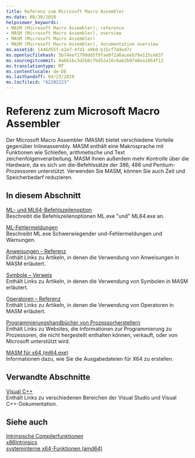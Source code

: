 ```yaml
---
title: Referenz zum Microsoft Macro Assembler
ms.date: 08/30/2018
helpviewer_keywords:
- MASM (Microsoft Macro Assembler), reference
- MASM (Microsoft Macro Assembler), overview
- MASM (Microsoft Macro Assembler)
- MASM (Microsoft Macro Assembler), documentation overview
ms.assetid: 1446d55f-e2e7-4fd1-a9b8-b15cf7d4e47c
ms.openlocfilehash: 5b74eef1799dd5f9fae8f2a6aceeb79a115ce837
ms.sourcegitcommit: 0ab61bc3d2b6cfbd52a16c6ab2b97a8ea1864f12
ms.translationtype: MT
ms.contentlocale: de-DE
ms.lasthandoff: 04/23/2019
ms.locfileid: "62202223"
---
```

# <a name="microsoft-macro-assembler-reference"></a>Referenz zum Microsoft Macro Assembler

Der Microsoft Macro Assembler (MASM) bietet verschiedene Vorteile gegenüber Inlineassembly. MASM enthält eine Makrosprache mit Funktionen wie Schleifen, arithmetische und Text zeichenfolgenverarbeitung. MASM Ihnen außerdem mehr Kontrolle über die Hardware, da es sich um die-Befehlssätze der 386, 486 und Pentium-Prozessoren unterstützt. Verwenden Sie MASM, können Sie auch Zeit und Speicherbedarf reduzieren.

## <a name="in-this-section"></a>In diesem Abschnitt

[ML- und ML64-Befehlszeilenoption](../../assembler/masm/ml-and-ml64-command-line-reference.md)<br/>
Beschreibt die Befehlszeilenoptionen ML.exe "und" ML64.exe an.

[ML-Fehlermeldungen](../../assembler/masm/ml-error-messages.md)<br/>
Beschreibt ML.exe Schwerwiegender und-Fehlermeldungen und Warnungen.

[Anweisungen – Referenz](../../assembler/masm/directives-reference.md)<br/>
Enthält Links zu Artikeln, in denen die Verwendung von Anweisungen in MASM erläutert.

[Symbole – Verweis](../../assembler/masm/symbols-reference.md)<br/>
Enthält Links zu Artikeln, in denen die Verwendung von Symbolen in MASM erläutert.

[Operatoren – Referenz](../../assembler/masm/operators-reference.md)<br/>
Enthält Links zu Artikeln, in denen die Verwendung von Operatoren in MASM erläutert.

[Programmierungshandbücher von Prozessorherstellern](../../assembler/masm/processor-manufacturer-programming-manuals.md)<br/>
Enthält Links zu Websites, die Informationen zur Programmierung zu Prozessoren, die nicht hergestellt enthalten können, verkauft, oder von Microsoft unterstützt wird.

[MASM für x64 (ml64.exe)](../../assembler/masm/masm-for-x64-ml64-exe.md)<br/>
Informationen dazu, wie Sie die Ausgabedateien für X64 zu erstellen.

## <a name="related-sections"></a>Verwandte Abschnitte

[Visual C++](../../overview/visual-cpp-in-visual-studio.md)<br/>
Enthält Links zu verschiedenen Bereichen der Visual Studio und Visual C++-Dokumentation.

## <a name="see-also"></a>Siehe auch

[Intrinsische Compilerfunktionen](../../intrinsics/compiler-intrinsics.md)<br/>
[x86Intrinsics](../../intrinsics/x86-intrinsics-list.md)<br/>
[systeminterne x64-Funktionen (amd64)](../../intrinsics/x64-amd64-intrinsics-list.md)<br/>